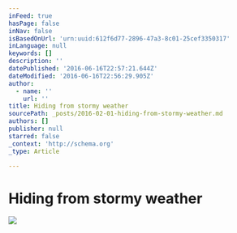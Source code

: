 ```yaml
---
inFeed: true
hasPage: false
inNav: false
isBasedOnUrl: 'urn:uuid:612f6d77-2896-47a3-8c01-25cef3350317'
inLanguage: null
keywords: []
description: ''
datePublished: '2016-06-16T22:57:21.644Z'
dateModified: '2016-06-16T22:56:29.905Z'
author:
  - name: ''
    url: ''
title: Hiding from stormy weather
sourcePath: _posts/2016-02-01-hiding-from-stormy-weather.md
authors: []
publisher: null
starred: false
_context: 'http://schema.org'
_type: Article

---
```

# Hiding from stormy weather
![](https://s3-us-west-2.amazonaws.com/the-grid-img/p/bc1eb87db7976dc16f0c865665e1f8fe1e507f05.png)